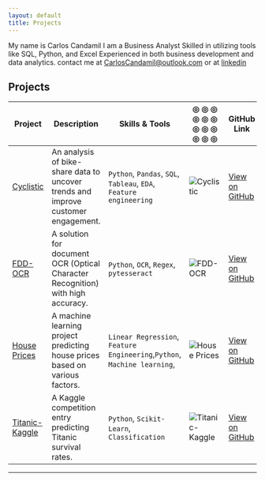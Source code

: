 ```yaml
---
layout: default
title: Projects
---
```


My name is Carlos Candamil I am a Business Analyst Skilled in utilizing tools like SQL, Python, and Excel Experienced in both business development and data analytics. contact me at CarlosCandamil@outlook.com or at [linkedin](https://www.linkedin.com/in/carlos-candamil-14375624/)

## Projects

| Project         | Description                          | Skills & Tools                   | ◎ ◎ ◎ ◎ ◎ ◎ ◎ ◎ ◎ ◎ ◎ ◎ | GitHub Link                           |
|------------------|--------------------------------------|-----------------------------------|------------------------------------|---------------------------------------|
| [Cyclistic](projects/Cyclistic/README.md) | An analysis of bike-share data to uncover trends and improve customer engagement. | `Python`, `Pandas`, `SQL`, `Tableau`, `EDA`, `Feature engineering`| ![Cyclistic](projects/Cyclistic/Dashboard2.png) | [View on GitHub](https://github.com/CarlosCandamil/Cyclistic) |
| [FDD-OCR](projects/FDD-OCR/README.md)    | A solution for document OCR (Optical Character Recognition) with high accuracy. | `Python`, `OCR`, `Regex`, `pytesseract`| ![FDD-OCR](projects/FDD-OCR/Image.png) | [View on GitHub](https://github.com/CarlosCandamil/FDD-OCR) |
| [House Prices](projects/House_Prices/README.md) | A machine learning project predicting house prices based on various factors. | `Linear Regression`, `Feature Engineering`,`Python`, `Machine learning`, | ![House Prices](projects/House_Prices/Houses_20pc_files/Houses_20pc_22_1.png) | [View on GitHub](https://github.com/CarlosCandamil/House_Prices) |
| [Titanic-Kaggle](projects/Titanic-Kaggle/README.md) | A Kaggle competition entry predicting Titanic survival rates. | `Python`, `Scikit-Learn`, `Classification` | ![Titanic-Kaggle](projects/Titanic-Kaggle/image.jpg) | [View on GitHub](https://github.com/CarlosCandamil/Titanic-Kaggle) |

---
